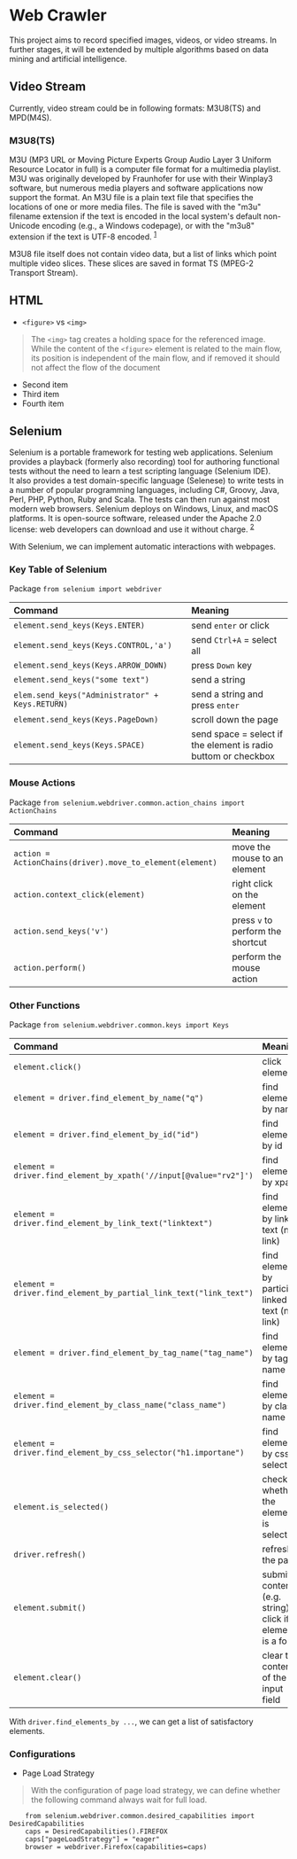 # Web Crawler
This project aims to record specified images, videos, or video streams. In further stages, it will be extended
by multiple algorithms based on data mining and artificial intelligence.

<!--- 
## Network Traffic Capture )

Usually, in order to capture video streams from a webpage, we need to monitor the network traffic.

* [BrowserMob-proxy](https://bmp.lightbody.net/)

> is based on technology developed in the Selenium open source project and a commercial load testing and monitoring 
    service originally called BrowserMob. Through pip command `pip install browsermob-proxy`, we can import its 
    module into python. However, BrowserMob-proxy requires a binary file called `browsermob-proxy.bat`, which only 
    support Linux system.) 
-->

## Video Stream
Currently, video stream could be in following formats: M3U8(TS) and MPD(M4S).


### M3U8(TS)
M3U (MP3 URL or Moving Picture Experts Group Audio Layer 3 Uniform Resource Locator in full) is a computer file 
format for a multimedia playlist. M3U was originally developed by Fraunhofer for use with their Winplay3 software, 
but numerous media players and software applications now support the format. An M3U file is a plain text file that 
specifies the locations of one or more media files. The file is saved with the "m3u" filename extension if the text is 
encoded in the local system's default non-Unicode encoding (e.g., a Windows codepage), or with the "m3u8" extension if 
the text is UTF-8 encoded. <sup>[1](https://en.wikipedia.org/wiki/M3U)</sup>

M3U8 file itself does not contain video data, but a list of links which point multiple video slices. These slices are 
saved in format TS (MPEG-2 Transport Stream). 


## HTML

* `<figure>` vs `<img>`

> The `<img>` tag creates a holding space for the referenced image.  
> While the content of the `<figure>` element is related to the main flow, its position is independent of the main flow, and if removed it should not affect the flow of the document

* Second item
* Third item
* Fourth item

## Selenium
Selenium is a portable framework for testing web applications. Selenium provides a playback (formerly also recording) 
tool for authoring functional tests without the need to learn a test scripting language (Selenium IDE).  
It also provides a test domain-specific language (Selenese) to write tests in a number of popular programming 
languages, including C#, Groovy, Java, Perl, PHP, Python, Ruby and Scala. The tests can then run against most 
modern web browsers. Selenium deploys on Windows, Linux, and macOS platforms. It is open-source software, released 
under the Apache 2.0 license: web developers can download and use it without charge. <sup>[2](https://de.wikipedia.org/wiki/Selenium)</sup>

With Selenium, we can implement automatic interactions with webpages.

### Key Table of Selenium
Package `from selenium import webdriver`

| Command | Meaning |
|:---|:----------------------|
|`element.send_keys(Keys.ENTER)`        | send `enter` or click|
|`element.send_keys(Keys.CONTROL,'a')`  | send `Ctrl+A` = select all|
|`element.send_keys(Keys.ARROW_DOWN)`   | press `Down` key  |
|`element.send_keys("some text")`       | send a string |
|`elem.send_keys("Administrator" + Keys.RETURN)` | send a string and press `enter` |
|`element.send_keys(Keys.PageDown)`     | scroll down the page |
|`element.send_keys(Keys.SPACE)`        | send space = select if the element is radio buttom or checkbox |


### Mouse Actions
Package `from selenium.webdriver.common.action_chains import ActionChains`

| Command | Meaning |
|:---|:---|
|`action = ActionChains(driver).move_to_element(element)`| move the mouse to an element  |
|`action.context_click(element)`| right click on the element  |
|`action.send_keys('v')`        | press `v` to perform the shortcut |
|`action.perform()`             | perform the mouse action |



### Other Functions
Package `from selenium.webdriver.common.keys import Keys`

| Command | Meaning |
|:---|:---|
|`element.click()`| click element |
|`element = driver.find_element_by_name("q")`| find element by name|
|`element = driver.find_element_by_id("id")`| find element by id|
|`element = driver.find_element_by_xpath('//input[@value="rv2"]')`| find element by xpath|
|`element = driver.find_element_by_link_text("linktext")`| find element by linked text (not link)|
|`element = driver.find_element_by_partial_link_text("link_text")`| find element by particial linked text (not link)|
|`element = driver.find_element_by_tag_name("tag_name")`| find element by tag name|
|`element = driver.find_element_by_class_name("class_name")`| find element by class name|
|`element = driver.find_element_by_css_selector("h1.importane")`| find element by css selector|
|`element.is_selected()`|check whether the element is selected|
|`driver.refresh()`| refresh the page |
|`element.submit()`| submit contents (e.g. string) = click if element is a form |
|`element.clear()`| clear the content of the a input field |

With `driver.find_elements_by ...`, we can get a list of satisfactory elements.

### Configurations

* Page Load Strategy
> With the configuration of page load strategy, we can define whether the following command always wait for full load.

``` 
    from selenium.webdriver.common.desired_capabilities import DesiredCapabilities
    caps = DesiredCapabilities().FIREFOX
    caps["pageLoadStrategy"] = "eager"
    browser = webdriver.Firefox(capabilities=caps)
```
